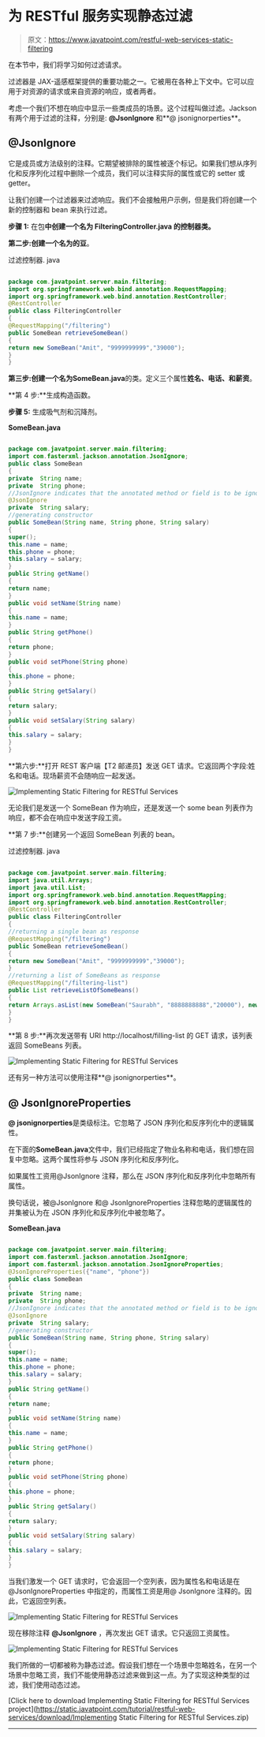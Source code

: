 # 为 RESTful 服务实现静态过滤

> 原文：<https://www.javatpoint.com/restful-web-services-static-filtering>

在本节中，我们将学习如何过滤请求。

过滤器是 JAX-遥感框架提供的重要功能之一。它被用在各种上下文中。它可以应用于对资源的请求或来自资源的响应，或者两者。

考虑一个我们不想在响应中显示一些类成员的场景。这个过程叫做过滤。Jackson 有两个用于过滤的注释，分别是: **@JsonIgnore** 和**@ jsonignorperties**。

## @JsonIgnore

它是成员或方法级别的注释。它期望被排除的属性被逐个标记。如果我们想从序列化和反序列化过程中删除一个成员，我们可以注释实际的属性或它的 setter 或 getter。

让我们创建一个过滤器来过滤响应。我们不会接触用户示例，但是我们将创建一个新的控制器和 bean 来执行过滤。

**步骤 1:** 在包**中创建一个名为 FilteringController.java 的控制器类。**

**第二步:**创建一个名为**的豆**。

过滤控制器. java

```java

package com.javatpoint.server.main.filtering;
import org.springframework.web.bind.annotation.RequestMapping;
import org.springframework.web.bind.annotation.RestController;
@RestController
public class FilteringController 
{
@RequestMapping("/filtering")
public SomeBean retrieveSomeBean()
{
return new SomeBean("Amit", "9999999999","39000");
}
}

```

**第三步:**创建一个名为**SomeBean.java**的类。定义三个属性**姓名、电话、**和**薪资**。

**第 4 步:**生成构造函数。

**步骤 5:** 生成吸气剂和沉降剂。

**SomeBean.java**

```java

package com.javatpoint.server.main.filtering;
import com.fasterxml.jackson.annotation.JsonIgnore;
public class SomeBean 
{
private  String name;
private  String phone;
//JsonIgnore indicates that the annotated method or field is to be ignored
@JsonIgnore
private  String salary;
//generating constructor
public SomeBean(String name, String phone, String salary) 
{
super();
this.name = name;
this.phone = phone;
this.salary = salary;
}
public String getName() 
{
return name;
}
public void setName(String name) 
{
this.name = name;
}
public String getPhone() 
{
return phone;
}
public void setPhone(String phone) 
{
this.phone = phone;
}
public String getSalary() 
{
return salary;
}
public void setSalary(String salary) 
{
this.salary = salary;
}
}

```

**第六步:**打开 REST 客户端【T2 邮递员】发送 GET 请求。它返回两个字段:姓名和电话。现场薪资不会随响应一起发送。

![Implementing Static Filtering for RESTful Services](../img/2a58f2f3658fb0e764ebb902f878fbb0.png)

无论我们是发送一个 SomeBean 作为响应，还是发送一个 some bean 列表作为响应，都不会在响应中发送字段工资。

**第 7 步:**创建另一个返回 SomeBean 列表的 bean。

过滤控制器. java

```java

package com.javatpoint.server.main.filtering;
import java.util.Arrays;
import java.util.List;
import org.springframework.web.bind.annotation.RequestMapping;
import org.springframework.web.bind.annotation.RestController;
@RestController
public class FilteringController 
{
//returning a single bean as response
@RequestMapping("/filtering")
public SomeBean retrieveSomeBean()
{
return new SomeBean("Amit", "9999999999","39000");
}
//returning a list of SomeBeans as response
@RequestMapping("/filtering-list")
public List retrieveListOfSomeBeans()
{
return Arrays.asList(new SomeBean("Saurabh", "8888888888","20000"), new SomeBean("Devesh", "1111111111","34000"));
}
} 
```

**第 8 步:**再次发送带有 URI http://localhost/filling-list 的 GET 请求，该列表返回 SomeBeans 列表。

![Implementing Static Filtering for RESTful Services](../img/e1d1500ffa09b50e8f2f7c2adf1bc126.png)

还有另一种方法可以使用注释**@ jsonignorperties**。

## @ JsonIgnoreProperties

**@ jsonignorperties**是类级标注。它忽略了 JSON 序列化和反序列化中的逻辑属性。

在下面的**SomeBean.java**文件中，我们已经指定了物业名称和电话，我们想在回复中忽略。这两个属性将参与 JSON 序列化和反序列化。

如果属性工资用@JsonIgnore 注释，那么在 JSON 序列化和反序列化中忽略所有属性。

换句话说，被@JsonIgnore 和@ JsonIgnoreProperties 注释忽略的逻辑属性的并集被认为在 JSON 序列化和反序列化中被忽略了。

**SomeBean.java**

```java

package com.javatpoint.server.main.filtering;
import com.fasterxml.jackson.annotation.JsonIgnore;
import com.fasterxml.jackson.annotation.JsonIgnoreProperties;
@JsonIgnoreProperties({"name", "phone"})
public class SomeBean 
{
private  String name;
private  String phone;
//JsonIgnore indicates that the annotated method or field is to be ignored
@JsonIgnore
private  String salary;
//generating constructor
public SomeBean(String name, String phone, String salary) 
{
super();
this.name = name;
this.phone = phone;
this.salary = salary;
}
public String getName() 
{
return name;
}
public void setName(String name) 
{
this.name = name;
}
public String getPhone() 
{
return phone;
}
public void setPhone(String phone) 
{
this.phone = phone;
}
public String getSalary() 
{
return salary;
}
public void setSalary(String salary) 
{
this.salary = salary;
}
}

```

当我们激发一个 GET 请求时，它会返回一个空列表，因为属性名和电话是在@JsonIgnoreProperties 中指定的，而属性工资是用@ JsonIgnore 注释的。因此，它返回空列表。

![Implementing Static Filtering for RESTful Services](../img/42e01ba97dd7252149072557767a97e2.png)

现在移除注释 **@JsonIgnore** ，再次发出 GET 请求。它只返回工资属性。

![Implementing Static Filtering for RESTful Services](../img/46795c138d6283ce1261afa19583c926.png)

我们所做的一切都被称为静态过滤。假设我们想在一个场景中忽略姓名，在另一个场景中忽略工资，我们不能使用静态过滤来做到这一点。为了实现这种类型的过滤，我们使用动态过滤。

[Click here to download Implementing Static Filtering for RESTful Services project](https://static.javatpoint.com/tutorial/restful-web-services/download/Implementing Static Filtering for RESTful Services.zip)

* * *